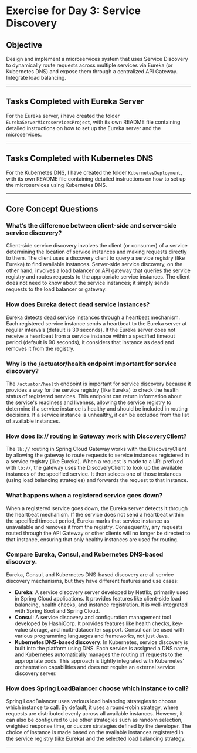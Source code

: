 # Exercise for Day 3: Service Discovery

## Objective
Design and implement a microservices system that uses Service Discovery to dynamically route requests across multiple services via Eureka (or Kubernetes DNS) and expose them through a centralized API Gateway. Integrate load balancing.

---

## Tasks Completed with Eureka Server
For the Eureka server, i have created the folder `EurekaServerMicroservicesProject`, with its own README file containing detailed instructions on how to set up the Eureka server and the microservices.

---

## Tasks Completed with Kubernetes DNS
For the Kubernetes DNS, I have created the folder `KubernetesDeployment`, with its own README file containing detailed instructions on how to set up the microservices using Kubernetes DNS.

---

## Core Concept Questions

### What’s the difference between client-side and server-side service discovery?
Client-side service discovery involves the client (or consumer) of a service determining the location of service instances and making requests directly to them. The client uses a discovery client to query a service registry (like Eureka) to find available instances.
Server-side service discovery, on the other hand, involves a load balancer or API gateway that queries the service registry and routes requests to the appropriate service instances. The client does not need to know about the service instances; it simply sends requests to the load balancer or gateway.

### How does Eureka detect dead service instances?
Eureka detects dead service instances through a heartbeat mechanism. Each registered service instance sends a heartbeat to the Eureka server at regular intervals (default is 30 seconds). If the Eureka server does not receive a heartbeat from a service instance within a specified timeout period (default is 90 seconds), it considers that instance as dead and removes it from the registry.

### Why is the /actuator/health endpoint important for service discovery?
The `/actuator/health` endpoint is important for service discovery because it provides a way for the service registry (like Eureka) to check the health status of registered services. This endpoint can return information about the service's readiness and liveness, allowing the service registry to determine if a service instance is healthy and should be included in routing decisions. If a service instance is unhealthy, it can be excluded from the list of available instances.

### How does lb:// routing in Gateway work with DiscoveryClient?
The `lb://` routing in Spring Cloud Gateway works with the DiscoveryClient by allowing the gateway to route requests to service instances registered in a service registry (like Eureka). When a request is made to a URI prefixed with `lb://`, the gateway uses the DiscoveryClient to look up the available instances of the specified service. It then selects one of those instances (using load balancing strategies) and forwards the request to that instance.

### What happens when a registered service goes down?
When a registered service goes down, the Eureka server detects it through the heartbeat mechanism. If the service does not send a heartbeat within the specified timeout period, Eureka marks that service instance as unavailable and removes it from the registry. Consequently, any requests routed through the API Gateway or other clients will no longer be directed to that instance, ensuring that only healthy instances are used for routing.

### Compare Eureka, Consul, and Kubernetes DNS-based discovery.
Eureka, Consul, and Kubernetes DNS-based discovery are all service discovery mechanisms, but they have different features and use cases:
- **Eureka**: A service discovery server developed by Netflix, primarily used in Spring Cloud applications. It provides features like client-side load balancing, health checks, and instance registration. It is well-integrated with Spring Boot and Spring Cloud.
- **Consul**: A service discovery and configuration management tool developed by HashiCorp. It provides features like health checks, key-value storage, and multi-datacenter support. Consul can be used with various programming languages and frameworks, not just Java.
- **Kubernetes DNS-based discovery**: In Kubernetes, service discovery is built into the platform using DNS. Each service is assigned a DNS name, and Kubernetes automatically manages the routing of requests to the appropriate pods. This approach is tightly integrated with Kubernetes' orchestration capabilities and does not require an external service discovery server.

### How does Spring LoadBalancer choose which instance to call?
Spring LoadBalancer uses various load balancing strategies to choose which instance to call. By default, it uses a round-robin strategy, where requests are distributed evenly across all available instances. However, it can also be configured to use other strategies such as random selection, weighted response time, or custom strategies defined by the developer. The choice of instance is made based on the available instances registered in the service registry (like Eureka) and the selected load balancing strategy.

---